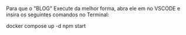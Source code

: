 Para que o "BLOG" Execute da melhor forma, abra ele em no VSCODE e insira os seguintes comandos no Terminal:

docker compose up -d
npm start
